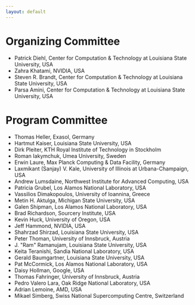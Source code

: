 ```yaml
---
layout: default
---
```


# Organizing Committee

* Patrick Diehl, Center for Computation & Technology at Louisiana State University, USA
* Zahra Khatami, NVIDIA, USA
* Steven R. Brandt, Center for Computation & Technology at Louisiana State University, USA
* Parsa Amini, Center for Computation & Technology at Louisiana State University, USA

# Program Committee

* Thomas Heller, Exasol, Germany
* Hartmut Kaiser, Louisiana State University, USA
* Dirk Pleiter, KTH Royal Institute of Technology in Stockholm
* Roman Iakymchuk, Umea University, Sweden
* Erwin Laure, Max Planck Computing & Data Facility, Germany
* Laxmikant (Sanjay) V. Kale, University of Illinois at Urbana-Champaign, USA
* Andrew Lumsdaine, Northwest Institute for Advanced Computing, USA
* Patricia Grubel, Los Alamos National Laboratory, USA
* Vassilios Dimakopoulos, University of Ioannina, Greece
* Metin H. Aktulga, Michigan State University, USA
* Galen Shipman, Los Alamos National Laboratory, USA
* Brad Richardson, Sourcery Institute, USA
* Kevin Huck, University of Oregon, USA
* Jeff Hammond, NVIDIA, USA
* Shahrzad Shirzad, Louisiana State University, USA
* Peter Thoman, University of Innsbruck, Austria
* J. "Ram" Ramanujam, Louisiana State University, USA
* Keita Teranishi, Sandia National Laboratory, USA
* Gerald Baumgartner, Louisiana State University, USA
* Pat McCormick, Los Alamos National Laboratory, USA
* Daisy Hollman, Google, USA
* Thomas Fahringer, University of Innsbruck, Austria
* Pedro Valero Lara, Oak Ridge National Laboratory, USA
* Adrian Lemoine, AMD, USA
* Mikael Simberg, Swiss National Supercomputing Centre, Switzerland
